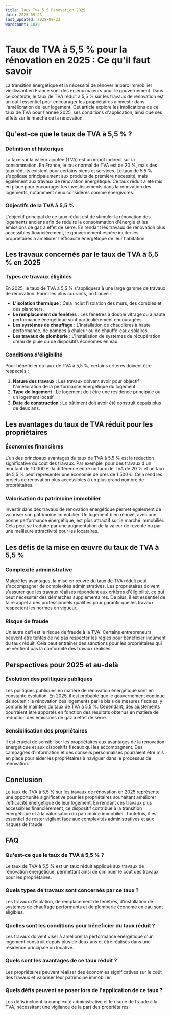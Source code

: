 ```yaml
---
title: Taux Tva 5.5 Renovation 2025
date: 2025-09-23
last_updated: 2025-09-23
wordcount: 1029
---
```


# Taux de TVA à 5,5 % pour la rénovation en 2025 : Ce qu'il faut savoir

La transition énergétique et la nécessité de rénover le parc immobilier vieillissant en France sont des enjeux majeurs pour le gouvernement. Dans ce contexte, le taux de TVA réduit à 5,5 % sur les travaux de rénovation est un outil essentiel pour encourager les propriétaires à investir dans l'amélioration de leur logement. Cet article explore les implications de ce taux de TVA pour l'année 2025, ses conditions d'application, ainsi que ses effets sur le marché de la rénovation.

## Qu'est-ce que le taux de TVA à 5,5 % ?

### Définition et historique

La taxe sur la valeur ajoutée (TVA) est un impôt indirect sur la consommation. En France, le taux normal de TVA est de 20 %, mais des taux réduits existent pour certains biens et services. Le taux de 5,5 % s'applique principalement aux produits de première nécessité, mais également aux travaux de rénovation énergétique. Ce taux réduit a été mis en place pour encourager les investissements dans la rénovation des logements, notamment ceux considérés comme énergivores.

### Objectifs de la TVA à 5,5 %

L'objectif principal de ce taux réduit est de stimuler la rénovation des logements anciens afin de réduire la consommation d'énergie et les émissions de gaz à effet de serre. En rendant les travaux de rénovation plus accessibles financièrement, le gouvernement espère inciter les propriétaires à améliorer l'efficacité énergétique de leur habitation.

## Les travaux concernés par le taux de TVA à 5,5 % en 2025

### Types de travaux éligibles

En 2025, le taux de TVA à 5,5 % s'appliquera à une large gamme de travaux de rénovation. Parmi les plus courants, on trouve :

- **L'isolation thermique** : Cela inclut l'isolation des murs, des combles et des planchers.
- **Le remplacement de fenêtres** : Les fenêtres à double vitrage ou à haute performance énergétique sont particulièrement encouragées.
- **Les systèmes de chauffage** : L'installation de chaudières à haute performance, de pompes à chaleur ou de chauffe-eaux solaires.
- **Les travaux de plomberie** : L'installation de systèmes de récupération d'eau de pluie ou de dispositifs économes en eau.

### Conditions d'éligibilité

Pour bénéficier du taux de TVA à 5,5 %, certains critères doivent être respectés :

1. **Nature des travaux** : Les travaux doivent avoir pour objectif l'amélioration de la performance énergétique du logement.
2. **Type de logement** : Le logement doit être une résidence principale ou un logement locatif.
3. **Date de construction** : Le bâtiment doit avoir été construit depuis plus de deux ans.

## Les avantages du taux de TVA réduit pour les propriétaires

### Économies financières

L'un des principaux avantages du taux de TVA à 5,5 % est la réduction significative du coût des travaux. Par exemple, pour des travaux d'un montant de 10 000 €, la différence entre un taux de TVA de 20 % et un taux de 5,5 % peut représenter une économie de près de 1 500 €. Cela rend les projets de rénovation plus accessibles à un plus grand nombre de propriétaires.

### Valorisation du patrimoine immobilier

Investir dans des travaux de rénovation énergétique permet également de valoriser son patrimoine immobilier. Un logement bien rénové, avec une bonne performance énergétique, est plus attractif sur le marché immobilier. Cela peut se traduire par une augmentation de la valeur de revente ou par une meilleure attractivité pour les locataires.

## Les défis de la mise en œuvre du taux de TVA à 5,5 %

### Complexité administrative

Malgré les avantages, la mise en œuvre du taux de TVA réduit peut s'accompagner de complexités administratives. Les propriétaires doivent s'assurer que les travaux réalisés répondent aux critères d'éligibilité, ce qui peut nécessiter des démarches supplémentaires. De plus, il est essentiel de faire appel à des professionnels qualifiés pour garantir que les travaux respectent les normes en vigueur.

### Risque de fraude

Un autre défi est le risque de fraude à la TVA. Certains entrepreneurs peuvent être tentés de ne pas respecter les règles pour bénéficier indûment du taux réduit. Cela peut entraîner des sanctions pour les propriétaires qui ne vérifient pas la conformité des travaux réalisés.

## Perspectives pour 2025 et au-delà

### Évolution des politiques publiques

Les politiques publiques en matière de rénovation énergétique sont en constante évolution. En 2025, il est probable que le gouvernement continue de soutenir la rénovation des logements par le biais de mesures fiscales, y compris le maintien du taux de TVA à 5,5 %. Cependant, des ajustements pourraient être apportés en fonction des résultats obtenus en matière de réduction des émissions de gaz à effet de serre.

### Sensibilisation des propriétaires

Il est crucial de sensibiliser les propriétaires aux avantages de la rénovation énergétique et aux dispositifs fiscaux qui les accompagnent. Des campagnes d'information et des conseils personnalisés pourraient être mis en place pour aider les propriétaires à naviguer dans le processus de rénovation.

## Conclusion

Le taux de TVA à 5,5 % sur les travaux de rénovation en 2025 représente une opportunité significative pour les propriétaires souhaitant améliorer l'efficacité énergétique de leur logement. En rendant ces travaux plus accessibles financièrement, ce dispositif contribue à la transition énergétique et à la valorisation du patrimoine immobilier. Toutefois, il est essentiel de rester vigilant face aux complexités administratives et aux risques de fraude.

## FAQ

### Qu'est-ce que le taux de TVA à 5,5 % ?

Le taux de TVA à 5,5 % est un taux réduit appliqué aux travaux de rénovation énergétique, permettant ainsi de diminuer le coût des travaux pour les propriétaires.

### Quels types de travaux sont concernés par ce taux ?

Les travaux d'isolation, de remplacement de fenêtres, d'installation de systèmes de chauffage performants et de plomberie économe en eau sont éligibles.

### Quelles sont les conditions pour bénéficier du taux réduit ?

Les travaux doivent viser à améliorer la performance énergétique d'un logement construit depuis plus de deux ans et être réalisés dans une résidence principale ou locative.

### Quels sont les avantages de ce taux réduit ?

Les propriétaires peuvent réaliser des économies significatives sur le coût des travaux et valoriser leur patrimoine immobilier.

### Quels défis peuvent se poser lors de l'application de ce taux ?

Les défis incluent la complexité administrative et le risque de fraude à la TVA, nécessitant une vigilance de la part des propriétaires.